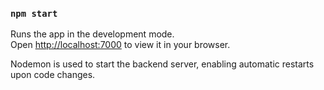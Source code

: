 
### `npm start`

Runs the app in the development mode.\
Open [http://localhost:7000](http://localhost:7000) to view it in your browser.

Nodemon is used to start the backend server, enabling automatic restarts upon code changes.
